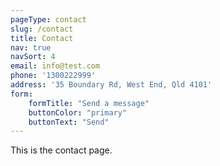 ```yaml
---
pageType: contact
slug: /contact
title: Contact
nav: true
navSort: 4
email: info@test.com
phone: '1300222999'
address: '35 Boundary Rd, West End, Qld 4101'
form:
    formTitle: "Send a message"
    buttonColor: "primary"
    buttonText: "Send"
---
```

This is the contact page.
